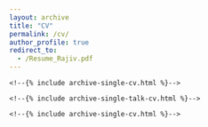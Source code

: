 ```yaml
---
layout: archive
title: "CV"
permalink: /cv/
author_profile: true
redirect_to:
  - /Resume_Rajiv.pdf
---
```


<!--{% include base_path %}-->

<!--## Education-->
<!--* B.Tech in Computer Science, Indian Institute of Technology Madras (IIT-M), 2013-->

<!--## Work experience-->

<!--* May '20 - July '21: Research Engineer-->
  <!--* Google Research (Contract via Optimum)-->
  <!--* Worked on Event and Time understanding in Natural language text.-->
  <!--* Manager: Dr. Partha Talukdar-->

<!--* Dec '18 - Mar' 20: Software Engineer (Machine Learning)-->
  <!--* Kenome.io-->
  <!--* Worked on ML, NLP and Knowledge Graphs -->
  <!--* Manager: Dr. Partha Talukdar-->
  
<!--## Skills-->

<!--* Programming: Python, C++, Java-->
<!--* ML Frameworks: PyTorch, Tensorflow-->

<!--## Publications-->

  <!--<ul>{% for post in site.publications %}-->
    <!--{% include archive-single-cv.html %}-->
  <!--{% endfor %}</ul>-->
  
<!--Talks-->
<!--======-->
  <!--<ul>{% for post in site.talks %}-->
    <!--{% include archive-single-talk-cv.html %}-->
  <!--{% endfor %}</ul>-->
  
<!--Teaching-->
<!--======-->
  <!--<ul>{% for post in site.teaching %}-->
    <!--{% include archive-single-cv.html %}-->
  <!--{% endfor %}</ul>-->
  
<!--Service and leadership-->
<!--======-->
<!--* Currently signed in to 43 different slack teams-->
